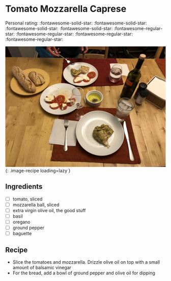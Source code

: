 <!-- Needs Manual Review -->

# Tomato Mozzarella Caprese

<!-- {cts} rating=1; (User can specify rating on scale of 1-5) -->

Personal rating: :fontawesome-solid-star: :fontawesome-solid-star: :fontawesome-solid-star: :fontawesome-solid-star: :fontawesome-regular-star: :fontawesome-regular-star: :fontawesome-regular-star: :fontawesome-regular-star:

<!-- {cte} -->

<!-- {cts} name_image=tomato_mozzarella_caprese.jpg; (User can specify image name) -->

![tomato_mozzarella_caprese.jpg](./tomato_mozzarella_caprese.jpg){: .image-recipe loading=lazy }

<!-- {cte} -->

## Ingredients

- [ ] tomato, sliced
- [ ] mozzarella ball, sliced
- [ ] extra virgin olive oil, the good stuff
- [ ] basil
- [ ] oregano
- [ ] ground pepper
- [ ] baguette

## Recipe

- Slice the tomatoes and mozzarella. Drizzle olive oil on top with a small amount of balsamic vinegar
- For the bread, add a bowl of ground pepper and olive oil for dipping

